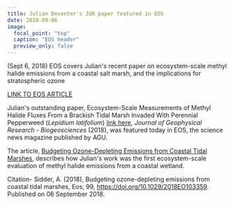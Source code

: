 ```yaml
---
title: Julian Deventer's JGR paper featured in EOS
date: 2018-09-06
image:
  focal_point: "top"
  caption: "EOS header"
  preview_only: false  
---
```


(Sept 6, 2018) EOS covers Julian's recent paper on ecosystem-scale methyl halide emissions from a coastal salt marsh, and the implications for stratospheric ozone
<!--more-->

[LINK TO EOS ARTICLE](https://eos.org/research-spotlights/budgeting-ozone-depleting-emissions-from-coastal-tidal-marshes)

Julian's outstanding paper, Ecosystem-Scale Measurements of Methyl Halide Fluxes From a Brackish Tidal Marsh Invaded With Perennial Pepperweed (*Lepidium latifolium*) [link here](https://agupubs.onlinelibrary.wiley.com/doi/10.1029/2018JG004536), *Journal of Geophysical Research - Biogeosciences* (2018), was featured today in EOS, the science news magazine published by AGU.  

The article, [Budgeting Ozone-Depleting Emissions from Coastal Tidal Marshes](https://eos.org/research-spotlights/budgeting-ozone-depleting-emissions-from-coastal-tidal-marshes), describes how Julian's work was the first ecosystem-scale evaluation of methyl halide emissions from a coastal wetland.  

Citation- Sidder, A. (2018), Budgeting ozone-depleting emissions from coastal tidal marshes, Eos, 99, https://doi.org/10.1029/2018EO103359. Published on 06 September 2018.
